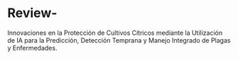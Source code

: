# Review-
Innovaciones en la Protección de Cultivos Cítricos mediante la Utilización de IA para la Predicción, Detección Temprana y Manejo Integrado de Plagas y Enfermedades.
